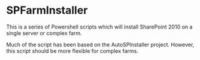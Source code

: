 # SPFarmInstaller #

This is a series of Powershell scripts which will install SharePoint 2010 on a single server or complex farm.

Much of the script has been based on the AutoSPInstaller project.  However, this script should be more flexible for complex farms.